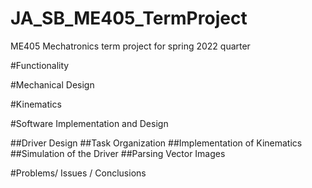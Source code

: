 # JA_SB_ME405_TermProject
ME405 Mechatronics term project for spring 2022 quarter

#Functionality 

#Mechanical Design

#Kinematics

#Software Implementation  and Design

  ##Driver Design
  ##Task Organization 
  ##Implementation of Kinematics
  ##Simulation of the Driver
  ##Parsing Vector Images 
  

#Problems/ Issues / Conclusions

